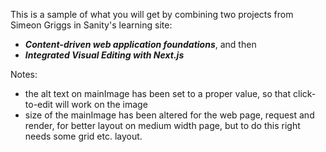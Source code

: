 This is a sample of what you will get by combining two projects from Simeon Griggs in Sanity's learning site: 

- **_Content-driven web application foundations_**, and then
- **_Integrated Visual Editing with Next.js_**

Notes:

- the alt text on mainImage has been set to a proper value, so that click-to-edit will work on the image
- size of the mainImage has been altered for the web page, request and render, for better layout on medium width page, but to do this right needs some grid etc. layout.